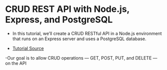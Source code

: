 # CRUD REST API with Node.js, Express, and PostgreSQL
 - In this tutorial, we’ll create a CRUD RESTful API in a Node.js environment that runs on an Express server and uses a PostgreSQL database.

 - [Tutorial Source ](https://blog.logrocket.com/crud-rest-api-node-js-express-postgresql/)

 -Our goal is to allow CRUD operations — GET, POST, PUT, and DELETE — on the API